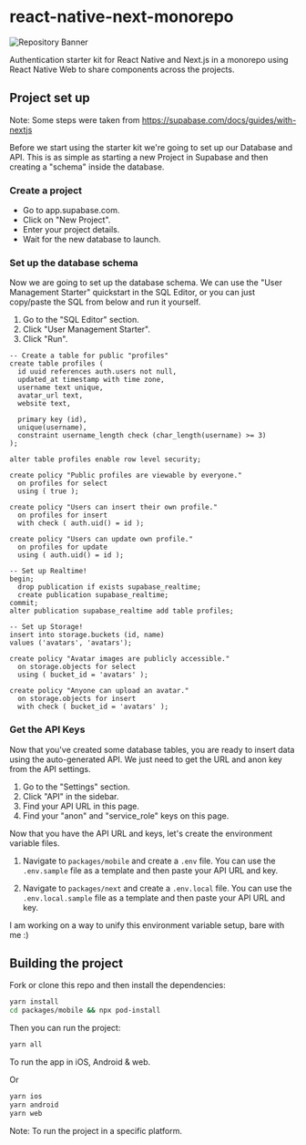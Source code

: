 # react-native-next-monorepo

![Repository Banner](https://i.imgur.com/wPdflX8.png[/img])

Authentication starter kit for React Native and Next.js in a monorepo using React Native Web to share components across the projects.

## Project set up

Note: Some steps were taken from https://supabase.com/docs/guides/with-nextjs

Before we start using the starter kit we're going to set up our Database and API. This is as simple as starting a new Project in Supabase and then creating a "schema" inside the database.

### Create a project

- Go to app.supabase.com.
- Click on "New Project".
- Enter your project details.
- Wait for the new database to launch.

### Set up the database schema

Now we are going to set up the database schema. We can use the "User Management Starter" quickstart in the SQL Editor, or you can just copy/paste the SQL from below and run it yourself.

1. Go to the "SQL Editor" section.
2. Click "User Management Starter".
3. Click "Run".

```
-- Create a table for public "profiles"
create table profiles (
  id uuid references auth.users not null,
  updated_at timestamp with time zone,
  username text unique,
  avatar_url text,
  website text,

  primary key (id),
  unique(username),
  constraint username_length check (char_length(username) >= 3)
);

alter table profiles enable row level security;

create policy "Public profiles are viewable by everyone."
  on profiles for select
  using ( true );

create policy "Users can insert their own profile."
  on profiles for insert
  with check ( auth.uid() = id );

create policy "Users can update own profile."
  on profiles for update
  using ( auth.uid() = id );

-- Set up Realtime!
begin;
  drop publication if exists supabase_realtime;
  create publication supabase_realtime;
commit;
alter publication supabase_realtime add table profiles;

-- Set up Storage!
insert into storage.buckets (id, name)
values ('avatars', 'avatars');

create policy "Avatar images are publicly accessible."
  on storage.objects for select
  using ( bucket_id = 'avatars' );

create policy "Anyone can upload an avatar."
  on storage.objects for insert
  with check ( bucket_id = 'avatars' );
```

### Get the API Keys

Now that you've created some database tables, you are ready to insert data using the auto-generated API. We just need to get the URL and anon key from the API settings.

1. Go to the "Settings" section.
2. Click "API" in the sidebar.
3. Find your API URL in this page.
4. Find your "anon" and "service_role" keys on this page.

Now that you have the API URL and keys, let's create the environment variable files.

1. Navigate to `packages/mobile` and create a `.env` file. You can use the `.env.sample` file as a template and then paste your API URL and key.

2. Navigate to `packages/next` and create a `.env.local` file. You can use the `.env.local.sample` file as a template and then paste your API URL and key.

I am working on a way to unify this environment variable setup, bare with me :)

## Building the project

Fork or clone this repo and then install the dependencies:

```bash
yarn install
cd packages/mobile && npx pod-install
```

Then you can run the project:

```bash
yarn all
```

To run the app in iOS, Android & web.

Or

```bash
yarn ios
yarn android
yarn web
```

Note: To run the project in a specific platform.

